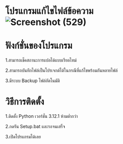 # โปรแกรมแก้ไขไฟล์ข้อความ![Screenshot (529)](https://github.com/Johntaber0007/Translate-Tool/assets/120932061/ee1b3b91-5414-4c66-b261-7bf611c8fe89)
# ฟังก์ชั่นของโปรแกรม
1.สามารถเช็คสถานะการแปลได้แบบเรียลไทม์

2.สามารถบันทึกไฟล์เป็นโปรเจกต์ได้ในกรณีที่แก้ไขพร้อมกันหลายไฟล์

3.มีระบบ Backup ไฟล์อัตโนมัติ
# วิธีการติดตั้ง
1.ติดตั้ง Python เวอร์ชั่น 3.12.1 ห้ามต่ำกว่า

2.กดรัน Setup.bat และรอจนเสร็จ

3.เปิดโปรแกรมได้เลย
